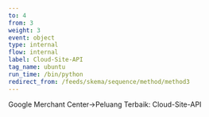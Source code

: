 ```yaml
---
to: 4
from: 3
weight: 3
event: object
type: internal
flow: internal
label: Cloud-Site-API
tag_name: ubuntu
run_time: /bin/python
redirect_from: /feeds/skema/sequence/method/method3
---
```

Google Merchant Center->Peluang Terbaik: Cloud-Site-API
